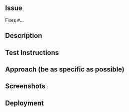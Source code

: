 ## Issue
Fixes #…

## Description
<!-- (required) A clear and concise layman's description. -->

## Test Instructions
<!-- (required) Steps to test this change. Can be a reference to a task or bug if it has details. -->

## Approach (be as specific as possible)
<!-- (optional) Expound on the specific approach. The reason and logic behind your decisions, any trade-offs, etc. -->

## Screenshots
<!-- (optional) Should always be added for visual changes. Makes reviewing much easier. -->


## Deployment
<!-- (optional) Typically not needed, but any manual steps required for deployment. -->
